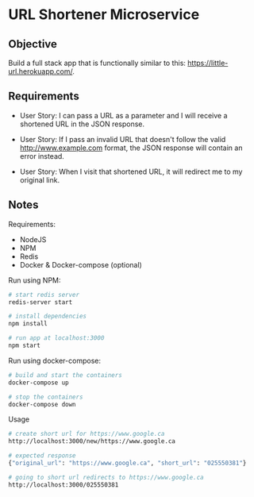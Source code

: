 # URL Shortener Microservice

## Objective

Build a full stack app that is functionally similar to this: https://little-url.herokuapp.com/.

## Requirements

* User Story: I can pass a URL as a parameter and I will receive a shortened URL in the JSON response.

* User Story: If I pass an invalid URL that doesn't follow the valid http://www.example.com format, the JSON response will contain an error instead.

* User Story: When I visit that shortened URL, it will redirect me to my original link.

## Notes

Requirements:
- NodeJS
- NPM
- Redis
- Docker & Docker-compose (optional)

Run using NPM:
```bash
# start redis server
redis-server start

# install dependencies
npm install

# run app at localhost:3000
npm start
```

Run using docker-compose:
```bash
# build and start the containers
docker-compose up

# stop the containers
docker-compose down
```

Usage
```bash
# create short url for https://www.google.ca
http://localhost:3000/new/https://www.google.ca

# expected response
{"original_url": "https://www.google.ca", "short_url": "025550381"}

# going to short url redirects to https://www.google.ca
http://localhost:3000/025550381

```

